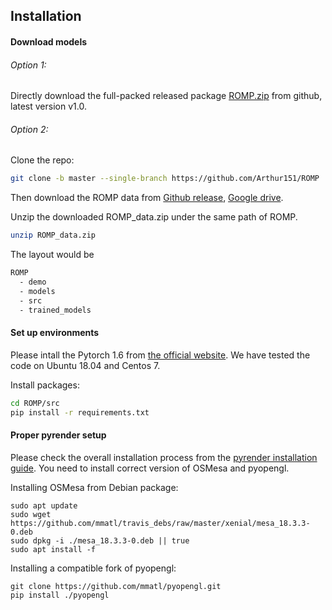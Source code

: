 ## Installation

#### Download models

###### Option 1:

Directly download the full-packed released package [ROMP.zip](https://github.com/Arthur151/ROMP/releases/download/v1.0/ROMP_v1.0.zip) from github, latest version v1.0.

###### Option 2:

Clone the repo:
```bash
git clone -b master --single-branch https://github.com/Arthur151/ROMP
```

Then download the ROMP data from [Github release](https://github.com/Arthur151/ROMP/releases/download/v1.0/ROMP_data.zip), [Google drive](https://drive.google.com/file/d/1EZYEeLft5C2TkugaqsTP_wIsHVlWCyO8/view?usp=sharing).

Unzip the downloaded ROMP_data.zip under the same path of ROMP.
```bash
unzip ROMP_data.zip
```

The layout would be
```bash
ROMP
  - demo
  - models
  - src
  - trained_models
```

#### Set up environments

Please intall the Pytorch 1.6 from [the official website](https://pytorch.org/). We have tested the code on Ubuntu 18.04 and Centos 7.

Install packages:
```bash
cd ROMP/src
pip install -r requirements.txt
```

#### Proper pyrender setup

Please check the overall installation process from the [pyrender installation guide](https://pyrender.readthedocs.io/en/latest/install/index.html).
You need to install correct version of OSMesa and pyopengl.

Installing OSMesa from Debian package:
```
sudo apt update
sudo wget https://github.com/mmatl/travis_debs/raw/master/xenial/mesa_18.3.3-0.deb
sudo dpkg -i ./mesa_18.3.3-0.deb || true
sudo apt install -f
```

Installing a compatible fork of pyopengl:
```
git clone https://github.com/mmatl/pyopengl.git
pip install ./pyopengl
```
